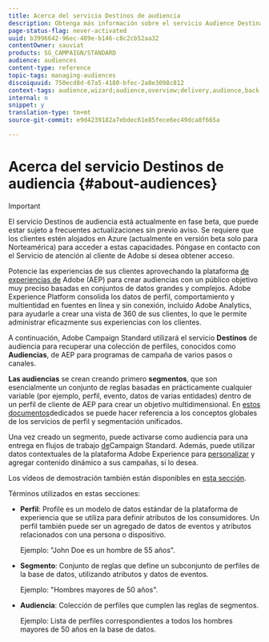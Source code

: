 ```yaml
---
title: Acerca del servicio Destinos de audiencia
description: Obtenga más información sobre el servicio Audience Destinations.
page-status-flag: never-activated
uuid: b3996642-96ec-489e-b146-c8c2cb52aa32
contentOwner: sauviat
products: SG_CAMPAIGN/STANDARD
audience: audiences
content-type: reference
topic-tags: managing-audiences
discoiquuid: 750ecd8d-67a5-4180-bfec-2a8e3098c812
context-tags: audience,wizard;audience,overview;delivery,audience,back
internal: n
snippet: y
translation-type: tm+mt
source-git-commit: e9d4239182a7ebdec61e85fece6ec49dca8f665a

---
```



# Acerca del servicio Destinos de audiencia {#about-audiences}

>[!IMPORTANT]
>
>El servicio Destinos de audiencia está actualmente en fase beta, que puede estar sujeto a frecuentes actualizaciones sin previo aviso. Se requiere que los clientes estén alojados en Azure (actualmente en versión beta solo para Norteamérica) para acceder a estas capacidades. Póngase en contacto con el Servicio de atención al cliente de Adobe si desea obtener acceso.

Potencie las experiencias de sus clientes aprovechando la plataforma [de experiencias de](https://www.adobe.io/apis/experienceplatform/home.html) Adobe (AEP) para crear audiencias con un público objetivo muy preciso basadas en conjuntos de datos grandes y complejos. Adobe Experience Platform consolida los datos de perfil, comportamiento y multientidad en fuentes en línea y sin conexión, incluido Adobe Analytics, para ayudarle a crear una vista de 360 de sus clientes, lo que le permite administrar eficazmente sus experiencias con los clientes.

A continuación, Adobe Campaign Standard utilizará el servicio **Destinos** de audiencia para recuperar una colección de perfiles, conocidos como **Audiencias**, de AEP para programas de campaña de varios pasos o canales.

**Las audiencias** se crean creando primero **segmentos**, que son esencialmente un conjunto de reglas basadas en prácticamente cualquier variable (por ejemplo, perfil, evento, datos de varias entidades) dentro de un perfil de cliente de AEP para crear un objetivo multidimensional. En [estos documentos](https://www.adobe.io/apis/experienceplatform/home/profile-identity-segmentation.html)dedicados se puede hacer referencia a los conceptos globales de los servicios de perfil y segmentación unificados.

Una vez creado un segmento, puede activarse como audiencia para una entrega en flujos de trabajo [de](../../automating/using/aep-targeting-audiences.md)Campaign Standard. Además, puede utilizar datos contextuales de la plataforma Adobe Experience para [personalizar](../../automating/using/aep-personalizing-campaigns.md) y agregar contenido dinámico a sus campañas, si lo desea.

Los vídeos de demostración también están disponibles en [esta sección](https://docs.adobe.com/content/help/en/campaign-learn/campaign-standard-tutorials/profiles-and-audiences/audience-destinations/audience-destinations-overview.html).

Términos utilizados en estas secciones:

* **Perfil**: Profile es un modelo de datos estándar de la plataforma de experiencia que se utiliza para definir atributos de los consumidores. Un perfil también puede ser un agregado de datos de eventos y atributos relacionados con una persona o dispositivo.

   Ejemplo: &quot;John Doe es un hombre de 55 años&quot;.

* **Segmento**: Conjunto de reglas que define un subconjunto de perfiles de la base de datos, utilizando atributos y datos de eventos.

   Ejemplo: &quot;Hombres mayores de 50 años&quot;.

* **Audiencia**: Colección de perfiles que cumplen las reglas de segmentos.

   Ejemplo: Lista de perfiles correspondientes a todos los hombres mayores de 50 años en la base de datos.
